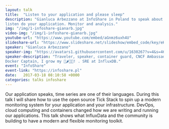 ```yaml
---
layout: talk
title:  "Listen to your application and please sleep"
description: "Gianluca Arbezzano at InfoShare in Poland to speak about how to
listen do your application. Monitor and analysis."
img: "/img/1-infoshare-gianarb.jpg"
video-img: "/img/1-infoshare-gianarb.jpg"
youtube-url: "https://www.youtube.com/embed/aGnmz6uxh4U"
slideshare-url: "https://www.slideshare.net/slideshow/embed_code/key/eKigYxIEezuDZI"
speaker: "Gianluca Arbezzano"
speaker-img: "https://avatars1.githubusercontent.com/u/1630267?v=4&s=460"
speaker-description: "Traveler, speaker, container guard, CNCF Ambassador,
Docker Captain, I grow my 🍅🌶️🍓🍆! . SRE at InfluxDB."
event: "InfoShare"
event-link: "https://infoshare.pl"
date:   2017-03-18 08:10:58 +0000
categories: talks infoshare
---
```

Our application speaks, time series are one of their languages. During this talk
I will share how to use the open source Tick Stack to spin up a modern
monitoring system for your application and your infrastructure. DevOps, cloud
computing and containers changed how we are writing and running our
applications. This talk shows what InfluxData and the community is building to
have a modern and flexible monitoring toolkit.
